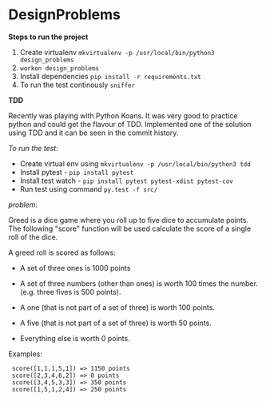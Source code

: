# DesignProblems

**Steps to run the project**

1. Create virtualenv `mkvirtualenv -p /usr/local/bin/python3 design_problems`
2. `workon design_problems`
3. Install dependencies `pip install -r requirements.txt`
4. To run the test continously `sniffer`


**TDD**

Recently was playing with Python Koans. It was very good to practice python and could get the flavour of TDD. Implemented one of the solution using TDD and it can be seen in the commit history.

*To run the test:*

* Create virtual env using `mkvirtualenv -p /usr/local/bin/python3 tdd`
* Install pytest - `pip install pytest`
* Install test watch - `pip install pytest pytest-xdist pytest-cov`
* Run test using command `py.test -f src/`


*problem*:

 Greed is a dice game where you roll up to five dice to accumulate
 points.  The following "score" function will be used calculate the
 score of a single roll of the dice.

 A greed roll is scored as follows:

 * A set of three ones is 1000 points

 * A set of three numbers (other than ones) is worth 100 times the
   number. (e.g. three fives is 500 points).

 * A one (that is not part of a set of three) is worth 100 points.

 * A five (that is not part of a set of three) is worth 50 points.

 * Everything else is worth 0 points.


 Examples:

```
 score([1,1,1,5,1]) => 1150 points
 score([2,3,4,6,2]) => 0 points
 score([3,4,5,3,3]) => 350 points
 score([1,5,1,2,4]) => 250 points
```

